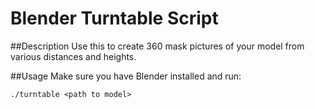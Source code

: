 # Blender Turntable Script

##Description
Use this to create 360 mask pictures of your model from various distances and heights.


##Usage
Make sure you have Blender installed and run:

`./turntable <path to model>`